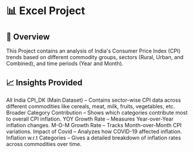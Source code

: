 # 📊 Excel Project
## 🚀 Overview 
This Project contains an analysis of India's Consumer Price Index (CPI) trends based on different commodity groups, sectors (Rural, Urban, and Combined), and time periods (Year and Month).


## 📈 Insights Provided
All India CPI_DK (Main Dataset) – Contains sector-wise CPI data across different commodities like cereals, meat, milk, fruits, vegetables, etc.
Broader Category Contribution – Shows which categories contribute most to overall CPI inflation.
YOY Growth Rate – Measures Year-over-Year inflation changes.
M-O-M Growth Rate – Tracks Month-over-Month CPI variations.
Impact of Covid – Analyzes how COVID-19 affected inflation.
Inflation w.r.t Categories – Gives a detailed breakdown of inflation rates across commodities over time.
